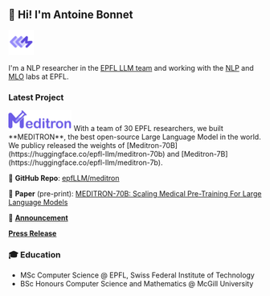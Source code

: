 ## 👋 Hi! I'm Antoine Bonnet

<img src="epfl-llm.png" width="50px">

I'm a NLP researcher in the [EPFL LLM team](https://huggingface.co/epfl-llm) and working with the [NLP](https://nlp.epfl.ch) and [MLO](https://www.epfl.ch/labs/mlo/) labs at EPFL.

### Latest Project

<img src="meditron.png" width="25%">
With a team of 30 EPFL researchers, we built **MEDITRON**, the best open-source Large Language Model in the world. 
We publicy released the weights of [Meditron-70B](https://huggingface.co/epfl-llm/meditron-70b) and [Meditron-7B](https://huggingface.co/epfl-llm/meditron-7b). 

🦾 **GitHub Repo**: [epfLLM/meditron](https://github.com/epfLLM/meditron)

📖 **Paper** (pre-print): [MEDITRON-70B: Scaling Medical Pre-Training For Large Language Models](https://arxiv.org/abs/2311.16079)

📢 [**Announcement**](https://www.linkedin.com/feed/update/urn:li:activity:7135408165017243648/)

[**Press Release**](https://actu.epfl.ch/news/epfl-s-new-large-language-model-for-medical-knowle/)

### 🎓 Education

- MSc Computer Science \@ EPFL, Swiss Federal Institute of Technology
- BSc  Honours Computer Science and Mathematics \@ McGill University 

